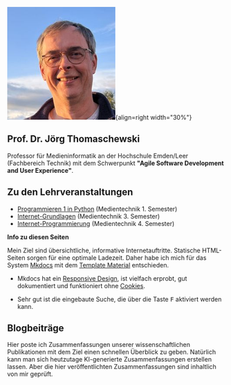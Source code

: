 ![Jörg Thomaschewski](assets/JT-Web.jpg){align=right width="30%"}
## Prof. Dr. Jörg Thomaschewski
Professor für Medieninformatik an der Hochschule Emden/Leer (Fachbereich Technik) mit dem Schwerpunkt **"Agile Software Development and User Experience"**. 

## Zu den Lehrveranstaltungen

* [Programmieren 1 in Python](https://html.thomaschewski.de/) (Medientechnik 1. Semester)
* [Internet-Grundlagen](https://netze.thomaschewski.de/) (Medientechnik 3. Semester)
* [Internet-Programmierung](https://iprog-php.thomaschewski.de/) (Medientechnik 4. Semester)

**Info zu diesen Seiten**

Mein Ziel sind übersichtliche, informative Internetauftritte. Statische HTML-Seiten sorgen für eine optimale Ladezeit. Daher habe ich mich für das System [Mkdocs](https://www.mkdocs.org/) mit dem [Template Material](https://squidfunk.github.io/mkdocs-material/) entschieden.

* Mkdocs hat ein [Responsive Design](https://de.wikipedia.org/wiki/Responsive_Webdesign), ist vielfach erprobt, gut dokumentiert und funktioniert ohne [Cookies](https://de.wikipedia.org/wiki/HTTP-Cookie).

* Sehr gut ist die eingebaute Suche, die über die Taste <kbd>F</kbd> aktiviert werden kann.

## Blogbeiträge

Hier poste ich Zusammenfassungen unserer wissenschaftlichen Publikationen mit dem Ziel einen schnellen Überblick zu geben. Natürlich kann man sich heutzutage KI-generierte Zusammenfassungen erstellen lassen. Aber die hier veröffentlichten Zusammenfassungen sind inhaltlich von mir geprüft.